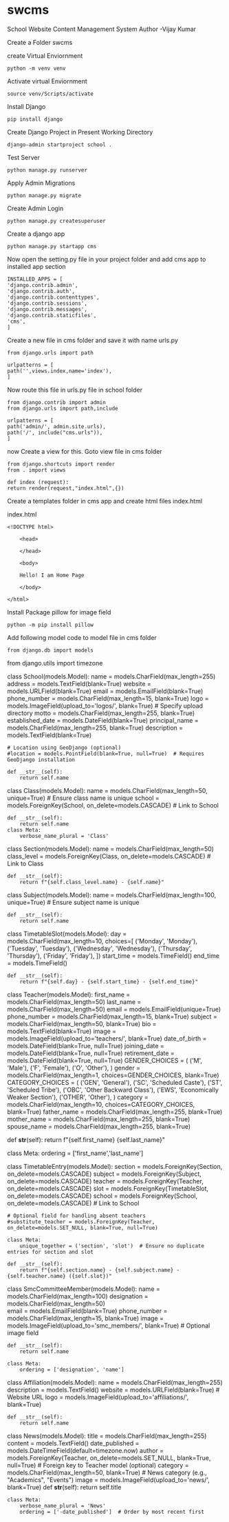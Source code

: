# swcms
School Website Content Management System
Author -Vijay Kumar

Create a Folder swcms

create Virtual Enviornment

    python -m venv venv

Activate virtual Enviornment
    
    source venv/Scripts/activate

Install Django

    pip install django
    

Create Django Project in Present Working Directory

    django-admin startproject school .
    

Test Server

    python manage.py runserver 


Apply Admin Migrations

    python manage.py migrate

Create Admin Login

    python manage.py createsuperuser

Create a django app

    python manage.py startapp cms

Now open the setting.py file in your project folder and add cms app to installed app section

    INSTALLED_APPS = [
    'django.contrib.admin',
    'django.contrib.auth',
    'django.contrib.contenttypes',
    'django.contrib.sessions',
    'django.contrib.messages',
    'django.contrib.staticfiles',
    'cms',
    ]


Create a new file in cms folder and save it with name urls.py 

    from django.urls import path

    urlpatterns = [
    path('',views.index,name='index'),
    ]

Now route this file in urls.py file in school folder

    from django.contrib import admin
    from django.urls import path,include

    urlpatterns = [
    path('admin/', admin.site.urls),
    path('/', include("cms.urls")),
    ]

 now Create a view for this. Goto view file in cms folder

    from django.shortcuts import render
    from . import views

    def index (request):
    return render(request,"index.html",{})

Create a templates folder in cms app and create html files index.html

index.html

    <!DOCTYPE html>
    
        <head>

        </head>
        
        <body>
   
        Hello! I am Home Page
        
        </body>
        
    </html>

Install Package pillow for image field

    python -m pip install pillow
    
Add following model code to model file in cms folder

    from django.db import models
from django.utils import timezone

class School(models.Model):
    name = models.CharField(max_length=255)
    address = models.TextField(blank=True)
    website = models.URLField(blank=True)
    email = models.EmailField(blank=True)
    phone_number = models.CharField(max_length=15, blank=True)
    logo = models.ImageField(upload_to='logos/', blank=True)  # Specify upload directory
    motto = models.CharField(max_length=255, blank=True)
    established_date = models.DateField(blank=True)
    principal_name = models.CharField(max_length=255, blank=True)
    description = models.TextField(blank=True)

    # Location using GeoDjango (optional)
    #location = models.PointField(blank=True, null=True)  # Requires GeoDjango installation

    def __str__(self):
        return self.name

class Class(models.Model):
    name = models.CharField(max_length=50, unique=True)  # Ensure class name is unique
    school = models.ForeignKey(School, on_delete=models.CASCADE)  # Link to School

    def __str__(self):
        return self.name
    class Meta:
        verbose_name_plural = 'Class'
class Section(models.Model):
    name = models.CharField(max_length=50)
    class_level = models.ForeignKey(Class, on_delete=models.CASCADE)  # Link to Class

    def __str__(self):
        return f"{self.class_level.name} - {self.name}"

class Subject(models.Model):
    name = models.CharField(max_length=100, unique=True)  # Ensure subject name is unique

    def __str__(self):
        return self.name
    
class TimetableSlot(models.Model):
    day = models.CharField(max_length=10, choices=[
        ('Monday', 'Monday'),
        ('Tuesday', 'Tuesday'),
        ('Wednesday', 'Wednesday'),
        ('Thursday', 'Thursday'),
        ('Friday', 'Friday'),
    ])
    start_time = models.TimeField()
    end_time = models.TimeField()

    def __str__(self):
        return f"{self.day} - {self.start_time} - {self.end_time}"

class Teacher(models.Model):
  first_name = models.CharField(max_length=50)
  last_name = models.CharField(max_length=50)
  email = models.EmailField(unique=True)
  phone_number = models.CharField(max_length=15, blank=True)
  subject = models.CharField(max_length=50, blank=True)
  bio = models.TextField(blank=True)
  image = models.ImageField(upload_to='teachers/', blank=True)
  date_of_birth = models.DateField(blank=True, null=True)
  joining_date = models.DateField(blank=True, null=True)
  retirement_date = models.DateField(blank=True, null=True)
  GENDER_CHOICES = (
        ('M', 'Male'),
        ('F', 'Female'),
        ('O', 'Other'),
    )
  gender = models.CharField(max_length=1, choices=GENDER_CHOICES, blank=True)
  CATEGORY_CHOICES = (
        ('GEN', 'General'),
        ('SC', 'Scheduled Caste'),
        ('ST', 'Scheduled Tribe'),
        ('OBC', 'Other Backward Class'),
        ('EWS', 'Economically Weaker Section'),
        ('OTHER', 'Other'),
    )
  category = models.CharField(max_length=10, choices=CATEGORY_CHOICES, blank=True)
  father_name = models.CharField(max_length=255, blank=True)
  mother_name = models.CharField(max_length=255, blank=True)
  spouse_name = models.CharField(max_length=255, blank=True) 

  def __str__(self):
    return f"{self.first_name} {self.last_name}"
  
  class Meta:
    ordering = ['first_name','last_name']

class TimetableEntry(models.Model):
    section = models.ForeignKey(Section, on_delete=models.CASCADE)
    subject = models.ForeignKey(Subject, on_delete=models.CASCADE)
    teacher = models.ForeignKey(Teacher, on_delete=models.CASCADE)
    slot = models.ForeignKey(TimetableSlot, on_delete=models.CASCADE)
    school = models.ForeignKey(School, on_delete=models.CASCADE)  # Link to School

    # Optional field for handling absent teachers
    #substitute_teacher = models.ForeignKey(Teacher, on_delete=models.SET_NULL, blank=True, null=True)

    class Meta:
        unique_together = ('section', 'slot')  # Ensure no duplicate entries for section and slot

    def __str__(self):
        return f"{self.section.name} - {self.subject.name} - {self.teacher.name} ({self.slot})"
                        


class SmcCommitteeMember(models.Model):
    name = models.CharField(max_length=100)
    designation = models.CharField(max_length=50)  
    email = models.EmailField(blank=True)
    phone_number = models.CharField(max_length=15, blank=True)
    image = models.ImageField(upload_to='smc_members/', blank=True)  # Optional image field

    def __str__(self):
        return self.name

    class Meta:
        ordering = ['designation', 'name']

class Affiliation(models.Model):
    name = models.CharField(max_length=255)
    description = models.TextField()
    website = models.URLField(blank=True)  # Website URL
    logo = models.ImageField(upload_to='affiliations/', blank=True)  

    def __str__(self):
        return self.name        
    
class News(models.Model):
    title = models.CharField(max_length=255)
    content = models.TextField()
    date_published = models.DateTimeField(default=timezone.now)
    author = models.ForeignKey(Teacher, on_delete=models.SET_NULL, blank=True, null=True)  # Foreign key to Teacher model (optional)
    category = models.CharField(max_length=50, blank=True)  # News category (e.g., "Academics", "Events")
    image = models.ImageField(upload_to='news/', blank=True) 
    def __str__(self):
        return self.title

    class Meta:
        verbose_name_plural = 'News'
        ordering = ['-date_published']  # Order by most recent first    
